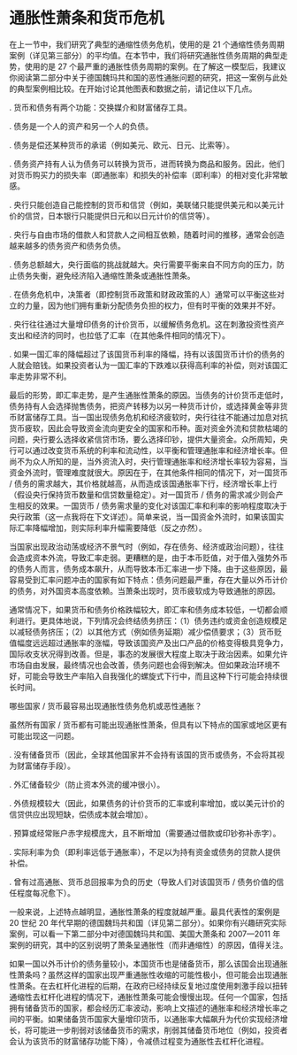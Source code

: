 # 通胀性萧条和货币危机

在上一节中，我们研究了典型的通缩性债务危机，使用的是 21 个通缩性债务周期案例（详见第三部分）的平均值。在本节中，我们将研究通胀性债务周期的典型走势，使用的是 27 个最严重的通胀性债务周期的案例。在了解这一模型后，我建议你阅读第二部分中关于德国魏玛共和国的恶性通胀问题的研究，把这一案例与此处的典型案例相比较。在开始讨论其他图表和数据之前，请记住以下几点。

. 货币和债务有两个功能：交换媒介和财富储存工具。

. 债务是一个人的资产和另一个人的负债。

. 债务是偿还某种货币的承诺（例如美元、欧元、日元、比索等）。

. 债务资产持有人认为债务可以转换为货币，进而转换为商品和服务。因此，他们对货币购买力的损失率（即通胀率）和损失的补偿率（即利率）的相对变化非常敏感。

. 央行只能创造自己能控制的货币和信贷（例如，美联储只能提供美元和以美元计价的信贷，日本银行只能提供日元和以日元计价的信贷等）。

. 央行与自由市场的借款人和贷款人之间相互依赖，随着时间的推移，通常会创造越来越多的债务资产和债务负债。

. 债务总额越大，央行面临的挑战就越大。央行需要平衡来自不同方向的压力，防止债务失衡，避免经济陷入通缩性萧条或通胀性萧条。

. 在债务危机中，决策者（即控制货币政策和财政政策的人）通常可以平衡这些对立的力量，因为他们拥有重新分配债务负担的权力，但有时平衡的效果并不好。

. 央行往往通过大量增印债务的计价货币，以缓解债务危机。这在刺激投资性资产支出和经济的同时，也拉低了汇率（在其他条件相同的情况下）。

. 如果一国汇率的降幅超过了该国货币利率的降幅，持有以该国货币计价的债务的人就会赔钱。如果投资者认为一国汇率的下跌难以获得高利率的补偿，则对该国汇率走势非常不利。

最后的形势，即汇率走势，是产生通胀性萧条的原因。当债务的计价货币走低时，债务持有人会选择抛售债务，把资产转移为以另一种货币计价，或选择黄金等非货币财富储存工具。当一国出现债务危机和经济疲软时，央行往往不能通过加息对抗货币疲软，因此会导致资金流向更安全的国家和币种。面对资金外流和贷款枯竭的问题，央行要么选择收紧信贷市场，要么选择印钞，提供大量资金。众所周知，央行可以通过改变货币系统的利率和流动性，以平衡和管理通胀率和经济增长率。但尚不为众人所知的是，当外资流入时，央行管理通胀率和经济增长率较为容易，当资金外流时，管理难度就很大。原因在于，在其他条件相同的情况下，对一国货币 / 债务的需求越大，其价格就越高，从而造成该国通胀率下行，经济增长率上行（假设央行保持货币数量和信贷数量稳定）。对一国货币 / 债务的需求减少则会产生相反的效果。一国货币 / 债务需求量的变化对该国汇率和利率的影响程度取决于央行政策（这一点我将在下文详述）。简单来说，当一国资金外流时，如果该国实际汇率降幅增加，则实际利率升幅需要降低（反之亦然）。

当国家出现政治动荡或经济不景气时（例如，存在债务、经济或政治问题），往往会造成资本外流，导致汇率走弱。更糟糕的是，由于本币贬值，对于借入强势外币的债务人而言，债务成本飙升，从而导致本币汇率进一步下降。由于这些原因，最容易受到汇率问题冲击的国家有如下特点：债务问题最严重，存在大量以外币计价的债务，对外国资本高度依赖。当萧条出现时，货币疲软成为导致通胀的原因。

通常情况下，如果货币和债务价格跌幅较大，即汇率和债务成本较低，一切都会顺利进行。更具体地说，下列情况会终结债务挤压：（1）债务违约或资金创造规模足以减轻债务挤压；（2）以其他方式（例如债务延期）减少偿债要求；（3）货币贬值幅度远远超过通胀率的涨幅，导致该国资产及出口产品的价格变得极具竞争力，国际收支状况得到改善。但是，事态的发展很大程度上取决于政治因素。如果允许市场自由发展，最终情况也会改善，债务问题也会得到解决。但如果政治环境不好，可能会导致生产率陷入自我强化的螺旋式下行中，而且这种下行可能会持续很长时间。

哪些国家 / 货币最容易出现通胀性债务危机或恶性通胀？

虽然所有国家 / 货币都有可能出现通胀性萧条，但具有以下特点的国家或地区更有可能出现这一问题。

. 没有储备货币（因此，全球其他国家并不会持有该国的货币或债务，不会将其视为财富储存手段）。

. 外汇储备较少（防止资本外流的缓冲很小）。

. 外债规模较大（因此，如果债务的计价货币的汇率或利率增加，或以美元计价的信贷供应出现短缺，偿债成本就会增加）。

. 预算或经常账户赤字规模庞大，且不断增加（需要通过借款或印钞弥补赤字）。

. 实际利率为负（即利率远低于通胀率），不足以为持有资金或债务的贷款人提供补偿。

. 曾有过高通胀、货币总回报率为负的历史（导致人们对该国货币 / 债务价值的信任程度每况愈下）。

一般来说，上述特点越明显，通胀性萧条的程度就越严重。最具代表性的案例是 20 世纪 20 年代早期的德国魏玛共和国（详见第二部分）。如果你有兴趣研究实际案例，可以看一下第二部分中对德国魏玛共和国、美国大萧条和 2007—2011 年案例的研究，其中的区别说明了萧条呈通胀性（而非通缩性）的原因，值得关注。

如果一国以外币计价的债务量较小，本国货币也是储备货币，那么该国会出现通胀性萧条吗？虽然这样的国家出现严重通胀性收缩的可能性极小，但可能会出现通胀性萧条。在去杠杆化进程的后期，在政府已经持续反复地过度使用刺激手段以扭转通缩性去杠杆化进程的情况下，通胀性萧条可能会慢慢出现。任何一个国家，包括拥有储备货币的国家，都会经历汇率波动，影响上文描述的通胀率和经济增长率之间的平衡。如果储备货币国家大量增印货币，以通胀率大幅飙升为代价实现经济增长，将可能进一步削弱对该储备货币的需求，削弱其储备货币地位（例如，投资者会认为该货币的财富储存功能下降），令减债过程变为通胀性去杠杆化进程。

